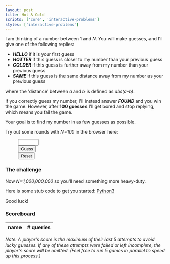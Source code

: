 ```yaml
---
layout: post
title: Hot & Cold
scripts: ['core', 'interactive-problems']
styles: ['interactive-problems']
---
```


I am thinking of a number between 1 and _N_. You will make guesses, and I'll give one of the following replies:
- **_HELLO_** if it is your first guess
- **_HOTTER_** if this guess is closer to my number than your previous guess
- **_COLDER_** if this guess is further away from my number than your previous guess
- **_SAME_** if this guess is the same distance away from my number as your previous guess

where the 'distance' between _a_ and _b_ is defined as _abs(a-b)_.

If you correctly guess my number, I'll instead answer **_FOUND_** and you win the game. However, after **100 guesses** I'll get bored and stop replying, which means you fail the game.

Your goal is to find my number in as few guesses as possible.

Try out some rounds with _N=100_ in the browser here:

<figure>
<div class="hotter-guess">
    <div class="hotter-input">
        <div id="hotter-value">
            <input type="number"  name="hotter-value" min="1" max="100">
        </div>
        <div>
            <button id="hotter-submit" class="btn btn-sm btn-success" type="submit" onclick="hotter_guess()">Guess</button>
        </div>
        <div>
            <button id="hotter-reset" class="btn btn-sm btn-outline-secondary" type="submit" onclick="hotter_reset()">Reset</button>
        </div>
    </div>
    <div id="hotter-output"></div>
    <div id="hotter-error"></div>
</div>
</figure>

### The challenge
Now _N=1,000,000,000_ so you'll need something more heavy-duty.

Here is some stub code to get you started: [Python3](/assets/py/hotter.py)

Good luck!

### Scoreboard

<!-- <figure> -->
<table id="hotter-scoreboard">
    <thead>
    <tr>
        <th>name</th>
        <th># queries</th>
    </tr>
    </thead>
    <tbody>
    </tbody>
</table>

_Note: A player's score is the maximum of their last 5 attempts to avoid lucky guesses. If any of these attempts were failed or left incomplete, the player's score will be omitted. (Feel free to run 5 games in parallel to speed up this process.)_